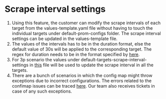 # Scrape interval settings 
1. Using this feature, the customer can modify the scrape intervals of each target from the values-template.yaml file without having to touch the individual targets under default-prom-configs folder.  The scrape interval settings can be updated in the values-template file. 
2. The values of the intervals has to be in the duration format, else the default value of 30s will be applied to the corresponding target. The regex for duration needs to be in the format specified by [here](https://prometheus.io/docs/prometheus/latest/configuration/configuration/#configuration-file). 
3. For 3p scenario the values under default-targets-scrape-interval-settings in [this](https://github.com/Azure/prometheus-collector/blob/main/otelcollector/configmaps/ama-metrics-settings-configmap.yaml) file will be used to update the scrape interval in all the targets.
4. There are a bunch of scenarios in which the config map might throw exceptions due to incorrect configurations. The errors related to the confimap issues can be traced [here](https://dataexplorer.azure.com/dashboards/2ed37a93-2d75-494c-a072-e34fe60dcdd6?p-_startTime=3hours&p-_endTime=now#c0ba5174-355a-4485-992a-ec53b1f67624).
Our team also receives tickets in case of any such exceptions.